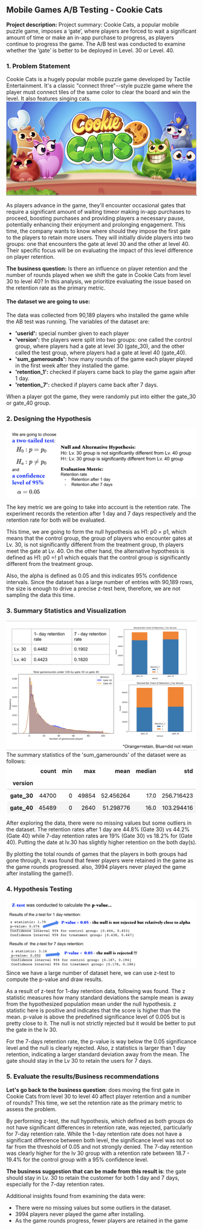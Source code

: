 ## Mobile Games A/B Testing - Cookie Cats

**Project description:** Project summary: Cookie Cats, a popular mobile puzzle game, imposes a ‘gate’, where players are forced to wait a significant amount of time or make an in-app purchase to progress, as players continue to progress the game. The A/B test was conducted to examine whether the ‘gate’ is better to be deployed in Level. 30 or Level. 40. 

### 1. Problem Statement

Cookie Cats is a hugely popular mobile puzzle game developed by Tactile Entertainment. It's a classic "connect three"--style puzzle game where the player must connect tiles of the same color to clear the board and win the level. It also features singing cats.
 <img src="images/Cookiecat_img.png?raw=true"/>

As players advance in the game, they'll encounter occasional gates that require a significant amount of waiting timeor making in-app purchases to proceed, boosting purchases and providing players a necessary pause, potentially enhancing their enjoyment and prolonging engagement. This time, the company wants to know where should they impose the first gate to the players to retain more users. They will initially divide players into two groups: one that encounters the gate at level 30 and the other at level 40. Their specific focus will be on evaluating the impact of this level difference on player retention. 

**The business question:** Is there an influence on player retention and the number of rounds played when we shift the gate in Cookie Cats from level 30 to level 40? In this analysis, we prioritize evaluating the issue based on the retention rate as the primary metric.

#### The dataset we are going to use:
The data was collected from 90,189 players who installed the game while the AB test was running.
The variables of the dataset are: 
- **'userid':** special number given to each player
- **'version':** the players were split into two groups: one called the control group, where players had a gate at level 30 (gate_30), and the other called the test group, where players had a gate at level 40 (gate_40).
- **'sum_gamerounds':** how many rounds of the game each player played in the first week after they installed the game.
- **'retention_1':** checked if players came back to play the game again after 1 day.
- **'retention_7':** checked if players came back after 7 days.

When a player got the game, they were randomly put into either the gate_30 or gate_40 group.

### 2. Designing the Hypothesis
 <img src="images/Cookiecat_Hypothesis.png?raw=true"/>

The key metric we are going to take into account is the retention rate. The experiment records the retention after 1 day and 7 days respectively and the retention rate for both will be evaluated.

This time, we are going to form the null hypothesis as H1: p0 = p1, which means that the control group, the group of players who encounter gates at Lv. 30, is not significantly different from the treatment group, th players meet the gate at Lv. 40. On the other hand, the alternative hypothesis is defined as H1: p0 =! p1 which equals that the control group is significantly different from the treatment group. 

Also, the alpha is defined as 0.05 and this indicates 95% confidence intervals.
Since the dataset has a large number of entries with 90,189 rows, the size is enough to drive a precise z-test here, therefore, we are not sampling the data this time.

### 3. Summary Statistics and Visualization
 <img src="images/Cookiecat_viz.png?raw=true"/>
 The summary statistics of the 'sum_gamerounds' of the dataset were as follows:
  <img src="images/Cookiecat_sumstats.png?raw=true"/>

After exploring the data, there were no missing values but some outliers in the dataset. 
The retention rates after 1 day are 44.8% (Gate 30) vs 44.2% (Gate 40) while 7-day retention rates are 19% (Gate 30) vs 18.2% for (Gate 40). Putting the date at lv.30 has slightly higher retention on the both day(s).

By plotting the total rounds of games that the players in both groups had gone through, it was found that fewer players were retained in the game as the game rounds progressed. also, 3994 players never played the game after installing the game(!).

### 4. Hypothesis Testing
 <img src="images/Cookiecat_results.png?raw=true"/>
Since we have a large number of dataset here, we can use z-test to compute the p-value and draw results.

As a result of z-test for 1-day retention data, following was found. The z statistic measures how many standard deviations the sample mean is away from the hypothesized population mean under the null hypothesis. z statistic here is positive and indicates that the score is higher than the mean. p-value is above the predefined significance level of 0.005 but is pretty close to it. The null is not strictly rejected but it would be better to put the gate in the lv 30.

 For the 7-days retention rate, the p-value is way below the 0.05 significance level and the null is clearly rejected. Also, z statistics is larger than 1 day retention, indicating a larger standard deviation away from the mean. The gate should stay in the Lv 30 to retain the users for 7 days.

### 5. Evaluate the results/Business recommendations
**Let's go back to the business question**: does moving the first gate in Cookie Cats from level 30 to level 40 affect player retention and a number of rounds? This time, we set the retention rate as the primary metric to assess the problem.

By performing z-test, the null hypothesis, which defined as both groups do not have significant differences in retention rate, was rejected, particularly for 7-day retention rate. While the 1-day retention rate does not have a significant difference between both level, the significance level was not so far from the threshold of 0.05 and not strongly denied. The 7-day retention was clearly higher for the lv 30 group with a retention rate between 18.7 - 19.4% for the control group with a 95% confidence level.

**The business suggestion that can be made from this result is**: the gate should stay in Lv. 30 to retain the customer for both 1 day and 7 days, especially for the 7-day retention rates.

Additional insights found from examining the data were:
- There were no missing values but some outliers in the dataset.
- 3994 players never played the game after installing.
- As the game rounds progress, fewer players are retained in the game



